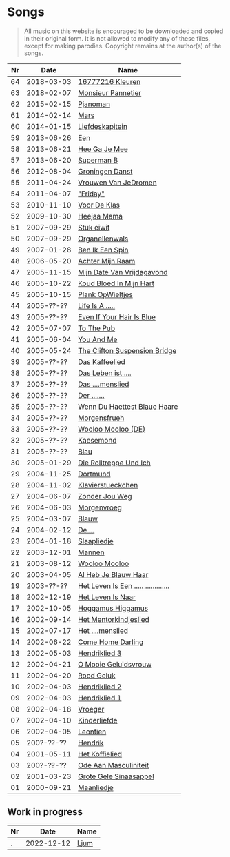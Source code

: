 # Songs

> All music on this website is encouraged 
> to be downloaded and copied in their original form.
> It is not allowed to modify any of these files, except
> for making parodies. 
> Copyright remains at the author(s) of the songs.

Nr |Date        |Name
---|------------|-------------------------------------------
64 | 2018-03-03 | [16777216 Kleuren](16777216Kleuren.md)
63 | 2018-02-07 | [Monsieur Pannetier](MonsieurPannetier.md)
62 | 2015-02-15 | [Pjanoman](Pjanoman.md)
61 | 2014-02-14 | [Mars](Mars.md)
60 | 2014-01-15 | [Liefdeskapitein](Liefdeskapitein.md)
59 | 2013-06-26 | [Een](Een.md)
58 | 2013-06-21 | [Hee Ga Je Mee](HeeGaJeMee.md)
57 | 2013-06-20 | [Superman B](SupermanB.md)
56 | 2012-08-04 | [Groningen Danst](GroningenDanst.md)
55 | 2011-04-24 | [Vrouwen Van JeDromen](VrouwenVanJeDromen.md)
54 | 2011-04-07 | ["Friday"](Friday.md)
53 | 2010-11-10 | [Voor De Klas](VoorDeKlas.md)
52 | 2009-10-30 | [Heejaa Mama](HeejaaMama.md)
51 | 2007-09-29 | [Stuk eiwit](StukEiwit.md)
50 | 2007-09-29 | [Organellenwals](Organellenwals.md)
49 | 2007-01-28 | [Ben Ik Een Spin](BenIkEenSpin.md)
48 | 2006-05-20 | [Achter Mijn Raam](AchterMijnRaam.md)
47 | 2005-11-15 | [Mijn Date Van Vrijdagavond](MijnDateVanVrijdagavond.md)
46 | 2005-10-22 | [Koud Bloed In Mijn Hart](KoudBloedInMijnHart.md)
45 | 2005-10-15 | [Plank OpWieltjes](PlankOpWieltjes.md)
44 | 2005-??-?? | [Life Is A .....](LifeIsAbitch.md)
43 | 2005-??-?? | [Even If Your Hair Is Blue](EvenIfYourHairIsBlue.md)
42 | 2005-07-07 | [To The Pub](ToThePub.md)
41 | 2005-06-04 | [You And Me](YouAndMe.md)
40 | 2005-05-24 | [The Clifton Suspension Bridge](TheCliftonSuspensionBridge.md)
39 | 2005-??-?? | [Das Kaffeelied](DasKaffeelied.md)
38 | 2005-??-?? | [Das Leben ist ....](DasLebenIstMist.md)
37 | 2005-??-?? | [Das ....menslied](DasFickmenschlied.md)
36 | 2005-??-?? | [Der .......](DerSchwanz.md)
35 | 2005-??-?? | [Wenn Du Haettest Blaue Haare](35_wenn_du_haettest_blaue_haare.md)
34 | 2005-??-?? | [Morgensfrueh](34_morgensfrueh.md)
33 | 2005-??-?? | [Wooloo Mooloo (DE)](33_wooloo_mooloo_de.md)
32 | 2005-??-?? | [Kaesemond](32_kaesemond.md)
31 | 2005-??-?? | [Blau](31_blau.md)
30 | 2005-01-29 | [Die Rolltreppe Und Ich](30_die_rolltreppe_und_ich.md)
29 | 2004-11-25 | [Dortmund](29_dortmund.md)
28 | 2004-11-02 | [Klavierstueckchen](28_klavierstueckchen.md)
27 | 2004-06-07 | [Zonder Jou Weg](27_zonder_jou_weg.md)
26 | 2004-06-03 | [Morgenvroeg](26_morgenvroeg.md)
25 | 2004-03-07 | [Blauw](25_blauw.md)
24 | 2004-02-12 | [De ...](24_de_lul.md)
23 | 2004-01-18 | [Slaapliedje](23_slaapliedje.md)
22 | 2003-12-01 | [Mannen](22_mannen.md)
21 | 2003-08-12 | [Wooloo Mooloo](21_wooloo_mooloo.md)
20 | 2003-04-05 | [Al Heb Je Blauw Haar](20_al_heb_je_blauw_haar.md)
19 | 2003-??-?? | [Het Leven Is Een ..... .............](19_het_leven_is_een_vuile_kolerelijer.md)
18 | 2002-12-19 | [Het Leven Is Naar](18_het_leven_is_naar.md)
17 | 2002-10-05 | [Hoggamus Higgamus](17_hoggamus_higgamus.md)
16 | 2002-09-14 | [Het Mentorkindjeslied](16_het_mentorkindjeslied.md)
15 | 2002-07-17 | [Het ....menslied](15_het_neukmenslied.md)
14 | 2002-06-22 | [Come Home Darling](14_come_home_darling.md)
13 | 2002-05-03 | [Hendriklied 3](13_hendriklied_3.md)
12 | 2002-04-21 | [O Mooie Geluidsvrouw](12_o_mooie_geluidsvrouw.md)
11 | 2002-04-20 | [Rood Geluk](11_rood_geluk.md)
10 | 2002-04-03 | [Hendriklied 2](10_hendriklied_2.md)
09 | 2002-04-03 | [Hendriklied 1](09_hendriklied_1.md)
08 | 2002-04-18 | [Vroeger](08_vroeger.md)
07 | 2002-04-10 | [Kinderliefde](07_kinderliefde.md)
06 | 2002-04-05 | [Leontien](06_leontien.md)
05 | 200?-??-?? | [Hendrik](05_hendrik.md)
04 | 2001-05-11 | [Het Koffielied](04_het_koffielied.md)
03 | 200?-??-?? | [Ode Aan Masculiniteit](03_ode_aan_masculiniteit.md)
02 | 2001-03-23 | [Grote Gele Sinaasappel](02_grote_gele_sinaasappel.md)
01 | 2000-09-21 | [Maanliedje](01_maanliedje.md)

## Work in progress

Nr |Date        |Name
---|------------|-------------------------------------------
.  | 2022-12-12 | [Ljum](Ljum.md)
